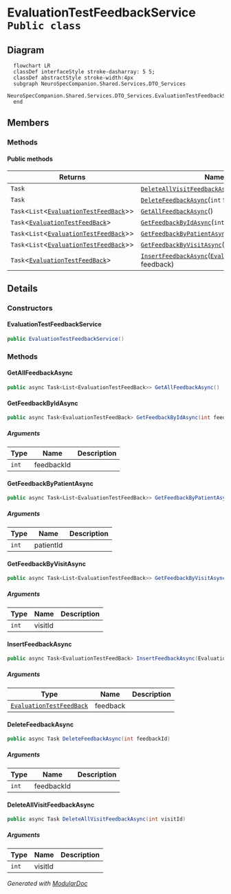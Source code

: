 # EvaluationTestFeedbackService `Public class`

## Diagram
```mermaid
  flowchart LR
  classDef interfaceStyle stroke-dasharray: 5 5;
  classDef abstractStyle stroke-width:4px
  subgraph NeuroSpecCompanion.Shared.Services.DTO_Services
  NeuroSpecCompanion.Shared.Services.DTO_Services.EvaluationTestFeedbackService[[EvaluationTestFeedbackService]]
  end
```

## Members
### Methods
#### Public  methods
| Returns | Name |
| --- | --- |
| `Task` | [`DeleteAllVisitFeedbackAsync`](#deleteallvisitfeedbackasync)(`int` visitId) |
| `Task` | [`DeleteFeedbackAsync`](#deletefeedbackasync)(`int` feedbackId) |
| `Task`&lt;`List`&lt;[`EvaluationTestFeedBack`](./neurospecsharedmodelsdto-EvaluationTestFeedBack)&gt;&gt; | [`GetAllFeedbackAsync`](#getallfeedbackasync)() |
| `Task`&lt;[`EvaluationTestFeedBack`](./neurospecsharedmodelsdto-EvaluationTestFeedBack)&gt; | [`GetFeedbackByIdAsync`](#getfeedbackbyidasync)(`int` feedbackId) |
| `Task`&lt;`List`&lt;[`EvaluationTestFeedBack`](./neurospecsharedmodelsdto-EvaluationTestFeedBack)&gt;&gt; | [`GetFeedbackByPatientAsync`](#getfeedbackbypatientasync)(`int` patientId) |
| `Task`&lt;`List`&lt;[`EvaluationTestFeedBack`](./neurospecsharedmodelsdto-EvaluationTestFeedBack)&gt;&gt; | [`GetFeedbackByVisitAsync`](#getfeedbackbyvisitasync)(`int` visitId) |
| `Task`&lt;[`EvaluationTestFeedBack`](./neurospecsharedmodelsdto-EvaluationTestFeedBack)&gt; | [`InsertFeedbackAsync`](#insertfeedbackasync)([`EvaluationTestFeedBack`](./neurospecsharedmodelsdto-EvaluationTestFeedBack) feedback) |

## Details
### Constructors
#### EvaluationTestFeedbackService
```csharp
public EvaluationTestFeedbackService()
```

### Methods
#### GetAllFeedbackAsync
```csharp
public async Task<List<EvaluationTestFeedBack>> GetAllFeedbackAsync()
```

#### GetFeedbackByIdAsync
```csharp
public async Task<EvaluationTestFeedBack> GetFeedbackByIdAsync(int feedbackId)
```
##### Arguments
| Type | Name | Description |
| --- | --- | --- |
| `int` | feedbackId |   |

#### GetFeedbackByPatientAsync
```csharp
public async Task<List<EvaluationTestFeedBack>> GetFeedbackByPatientAsync(int patientId)
```
##### Arguments
| Type | Name | Description |
| --- | --- | --- |
| `int` | patientId |   |

#### GetFeedbackByVisitAsync
```csharp
public async Task<List<EvaluationTestFeedBack>> GetFeedbackByVisitAsync(int visitId)
```
##### Arguments
| Type | Name | Description |
| --- | --- | --- |
| `int` | visitId |   |

#### InsertFeedbackAsync
```csharp
public async Task<EvaluationTestFeedBack> InsertFeedbackAsync(EvaluationTestFeedBack feedback)
```
##### Arguments
| Type | Name | Description |
| --- | --- | --- |
| [`EvaluationTestFeedBack`](./neurospecsharedmodelsdto-EvaluationTestFeedBack) | feedback |   |

#### DeleteFeedbackAsync
```csharp
public async Task DeleteFeedbackAsync(int feedbackId)
```
##### Arguments
| Type | Name | Description |
| --- | --- | --- |
| `int` | feedbackId |   |

#### DeleteAllVisitFeedbackAsync
```csharp
public async Task DeleteAllVisitFeedbackAsync(int visitId)
```
##### Arguments
| Type | Name | Description |
| --- | --- | --- |
| `int` | visitId |   |

*Generated with* [*ModularDoc*](https://github.com/hailstorm75/ModularDoc)
